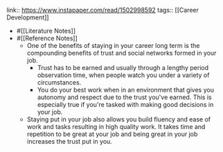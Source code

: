 link:: https://www.instapaper.com/read/1502998592
tags:: [[Career Development]]

- #[[Literature Notes]]
- #[[Reference Notes]]
	- One of the benefits of staying in your career long term is the compounding benefits of trust and social networks formed in your job.
		- Trust has to be earned and usually through a lengthy period observation time, when people watch you under a variety of circumstances.
		- You do your best work when in an environment that gives you autonomy and respect due to the trust you've earned. This is especially true if you're tasked with making good decisions in your job.
	- Staying put in your job  also allows you build fluency and ease of work and tasks resulting in high quality work. It takes time and repetition to be great at your job and being great in your job increases the trust put in you.